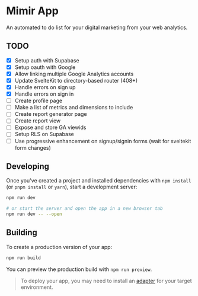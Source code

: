 # Mimir App

An automated to do list for your digital marketing from your web analytics.

## TODO

- [x] Setup auth with Supabase
- [x] Setup oauth with Google
- [x] Allow linking multiple Google Analytics accounts
- [x] Update SvelteKit to directory-based router (408+)
- [x] Handle errors on sign up
- [x] Handle errors on sign in
- [ ] Create profile page
- [ ] Make a list of metrics and dimensions to include
- [ ] Create report generator page
- [ ] Create report view
- [ ] Expose and store GA viewids
- [ ] Setup RLS on Supabase
- [ ] Use progressive enhancement on signup/signin forms (wait for sveltekit form changes)

## Developing

Once you've created a project and installed dependencies with `npm install` (or `pnpm install` or `yarn`), start a development server:

```bash
npm run dev

# or start the server and open the app in a new browser tab
npm run dev -- --open
```

## Building

To create a production version of your app:

```bash
npm run build
```

You can preview the production build with `npm run preview`.

> To deploy your app, you may need to install an [adapter](https://kit.svelte.dev/docs/adapters) for your target environment.
